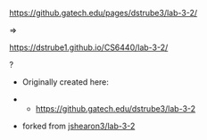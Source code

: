 https://github.gatech.edu/pages/dstrube3/lab-3-2/

=>

https://dstrube1.github.io/CS6440/lab-3-2/

?

* Originally created here:
* * https://github.gatech.edu/dstrube3/lab-3-2

* forked from [jshearon3/lab-3-2](https://github.gatech.edu/jshearon3/lab-3-2)